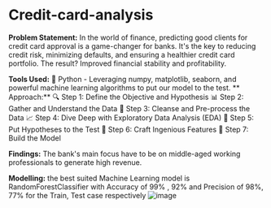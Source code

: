 # Credit-card-analysis
**Problem Statement:**
In the world of finance, predicting good clients for credit card approval is a game-changer for banks. It's the key to reducing credit risk, minimizing defaults, and ensuring a healthier credit card portfolio. The result? Improved financial stability and profitability.

**Tools Used:**
🐍 Python - Leveraging numpy, matplotlib, seaborn, and powerful machine learning algorithms to put our model to the test.
**
Approach:**
🔍 Step 1: Define the Objective and Hypothesis
📊 Step 2: Gather and Understand the Data
🧹 Step 3: Cleanse and Pre-process the Data
📈 Step 4: Dive Deep with Exploratory Data Analysis (EDA)
🔬 Step 5: Put Hypotheses to the Test
🔨 Step 6: Craft Ingenious Features
🧠 Step 7: Build the Model

**Findings:**
The bank's main focus have to be on middle-aged working professionals to generate high revenue.

**Modelling:**
the best suited Machine Learning model is RandomForestClassifier with Accuracy of 99% , 92% and Precision of 98%, 77% for the Train, Test case respectively
![image](https://github.com/mahenderkore/Credit-card-analysis/assets/124785788/bb1182be-4931-4aba-99f1-a837b8e0e173)




